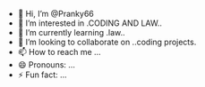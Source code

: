 - 👋 Hi, I’m @Pranky66
- 👀 I’m interested in .CODING AND LAW..
- 🌱 I’m currently learning .law..
- 💞️ I’m looking to collaborate on ..coding projects.
- 📫 How to reach me ...
- 😄 Pronouns: ...
- ⚡ Fun fact: ...

<!---
Pranky66/Pranky66 is a ✨ special ✨ repository because its `README.md` (this file) appears on your GitHub profile.
You can click the Preview link to take a look at your changes.
--->
